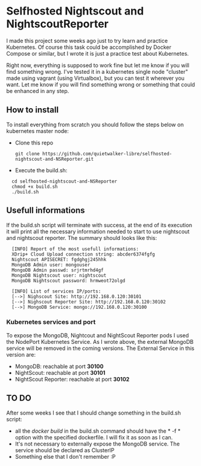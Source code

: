 # Selfhosted Nightscout and NightscoutReporter

I made this project some weeks ago just to try learn and practice Kubernetes. 
Of course this task could be accomplished by Docker Compose or similar, but I wrote it is just a practice test about Kubernetes. 

Right now, everything is supposed to work fine but let me know if you will find something wrong.
I've tested it in a kubernetes single node "cluster" made using vagrant (using Virtualbox), but you can test it wherever you want. Let me know
if you will find something wrong or something that could be enhanced in any step.

## How to install
To install everything from scratch you should follow the steps below on kubernetes master node: 
- Clone this repo

  `git clone https://github.com/quietwalker-libre/selfhosted-nightscout-and-NSReporter.git`

- Execute the build.sh:
```
  cd selfhosted-nightscout-and-NSReporter
  chmod +x build.sh 
  ./build.sh 
```

## Usefull informations
If the build.sh script will terminate with success, at the end of its execution it will print all the necessary information 
needed to start to use nightscout and nightscout reporter. 
The summary should looks like this: 
```
  [INFO] Report of the most usefull informations:
  XDrip+ Cloud Upload connection string: abcder6374fgfg
  Nightscout APISECRET: fgdghgj245hhk
  MongoDB Admin user: mongouser
  MongoDB Admin passwd: srjrtmrhd4gf
  MongoDB Nightscout user: nightscout
  MongoDB Nightscout password: hrmweot72olgd

  [INFO] List of services IP/ports:
  [-->] Nighscout Site: http://192.168.0.120:30101
  [-->] Nighscout Reporter Site: http://192.168.0.120:30102
  [-->] MongoDB Service: mongo://192.168.0.120:30100
```
### Kubernetes services and port
To expose the MongoDB, Nightcout and NightScout Reporter pods I used the NodePort Kubernetes Service. As I wrote above,
the external MongoDB service will be removed in the coming versions.
The External Service in this version are:
- MongoDB: reachable at port **30100**
- NightScout: reachable at port **30101**
- NightScout Reporter: reachable at port **30102**  

## TO DO
After some weeks I see that I should change something in the build.sh script: 
- all the *docker build* in the build.sh command should have the * -f * option with the specified dockerfile. I will fix it as soon as I can. 
- It's not necessary to externally expose the MongoDB service. The service should be declared as ClusterIP
- Something else that I don't remember :P 
